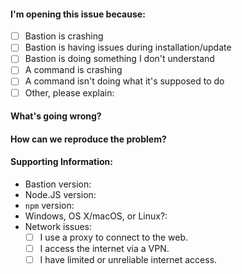 #### I'm opening this issue because:
<!--
    Put an X between the brackets on the following lines if a statement is true.
-->

  - [ ] Bastion is crashing
  - [ ] Bastion is having issues during installation/update
  - [ ] Bastion is doing something I don't understand
  - [ ] A command is crashing
  - [ ] A command isn't doing what it's supposed to do
  - [ ] Other, please explain:

<!--
    For feature request or suggestions see the 'Feature Request' section below.
-->

#### What's going wrong?
<!--
    A simple description of what's the issue.
-->

#### How can we reproduce the problem?
<!--
    A complete description of how to reproduce the problem.
-->

#### Supporting Information:
<!--
    Only required if you're hosting Bastion yourself.
-->
 - Bastion version:
 - Node.JS version:
 - `npm` version:
 - Windows, OS X/macOS, or Linux?:
 - Network issues:
   - [ ] I use a proxy to connect to the web.
   - [ ] I access the internet via a VPN.
   - [ ] I have limited or unreliable internet access.

<!--
    Thank you for contributing to Bastion! Please review this checklist
    before submitting your issue.

    - Participation in this open source project is subject to Bastion's Code of Conduct:
      https://github.com/TheBastionBot/Bastion/blob/master/.github/CODE_OF_CONDUCT.md
-->


<!--
    FEATURE REQUEST

    For feature requests, delete everything above this section and uncomment the
    section following this one.
    But first, review the existing feature requests and make sure there isn't one
    that already describes the feature you'd like to see added.
-->

<!--

#### What's the feature? Please describe the feature in detail, how it will work, etc.

#### How will this feature help you or your community or the users of Discord in general?

#### Is this feature similar to an existing feature?

#### Is this a feature you would like to implement, with support from the Bastion Bot team?

-->
